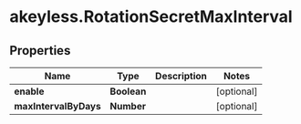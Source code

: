 # akeyless.RotationSecretMaxInterval

## Properties

Name | Type | Description | Notes
------------ | ------------- | ------------- | -------------
**enable** | **Boolean** |  | [optional] 
**maxIntervalByDays** | **Number** |  | [optional] 


